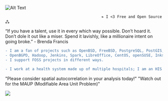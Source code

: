 ![Alt Text](https://user-images.githubusercontent.com/65868461/119200030-237ab780-ba5a-11eb-8f2f-1cbc34408a9e.gif)
                                  
                                               ❧ I <3 Free and Open Source ⁂   

“If you have a talent, use it in every which way possible. Don’t hoard it. Don’t dole it out like a miser. Spend it lavishly, like a millionaire intent on going broke.” - Brenda Francis
                                  
```diff
- I am a fan of projects such as OpenBSD, FreeBSD, PostgreSQL, PostGIS, QGIS, OSCAR EMR, Open Dental, OpenSSH, 
- OpenBGPD, Hadoop, Jenkins, Spark, LibreOffice, CentOS, openSUSE, Inkscape, Firefox the list goes on.. 
- I support FOSS projects in different ways.

- I work at a health system made up of multiple hospitals; I am an HIS subject matter expert and clinical application developer.
```
"Please consider spatial autocorrelation in your analysis today!"
"Watch out for the MAUP (Modifiable Area Unit Problem)"

![](https://komarev.com/ghpvc/?username=asterismm54&color=FF0000)
